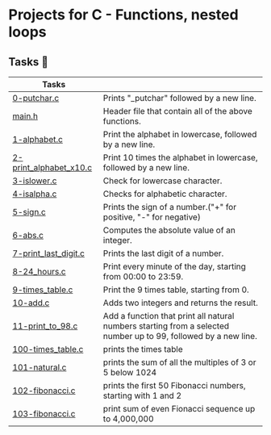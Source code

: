 # Projects for C - Functions, nested loops
## Tasks :page_with_curl:
| Tasks | |
| --- | --- |
|[0-putchar.c](./0-putchar.c)|  Prints "\_putchar" followed by a new line.|
|[main.h](./main.h)| Header file that contain all of the above functions.|
|[1-alphabet.c](./1-alphabet.c)| Print the alphabet in lowercase, followed by a new line.|
|[2-print_alphabet_x10.c](./2-print_alphabet_x10.c)| Print 10 times the alphabet in lowercase, followed by a new line.|
|[3-islower.c](./3-islower.c)| Check for lowercase character.|
|[4-isalpha.c](./4-isalpha.c)| Checks for alphabetic character.|
|[5-sign.c](./5-sign.c)| Prints the sign of a number.("+" for positive, "-" for negative)|
|[6-abs.c](./6-abs.c)| Computes the absolute value of an integer.|
|[7-print_last_digit.c](./7-print_last_digit.c)| Prints the last digit of a number.|
|[8-24_hours.c](./8-24_hours.c)| Print every minute of the day, starting from 00:00 to 23:59.|
|[9-times_table.c](./9-times_table.c)| Print the 9 times table, starting from 0.|
|[10-add.c](./10-add.c)|  Adds two integers and returns the result.|
|[11-print_to_98.c](./11-print_to_98.c)| Add a function that print all natural numbers starting from a selected number up to 99, followed by a new line.|
|[100-times_table.c](./100-times_table.c)| prints the times table|
|[101-natural.c](./101-natural.c)| prints the sum of all the multiples of 3 or 5 below 1024|
|[102-fibonacci.c](./102-fibonacci.c)| prints the first 50 Fibonacci numbers, starting with 1 and 2|
|[103-fibonacci.c](./103-fibonacci.c)| print sum of even Fionacci sequence up to 4,000,000|
